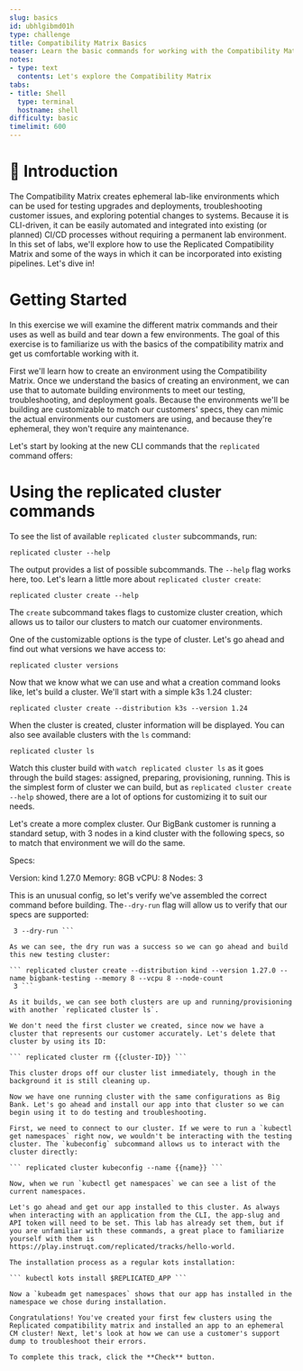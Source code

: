 ```yaml
---
slug: basics
id: ubhlgibmd01h
type: challenge
title: Compatibility Matrix Basics
teaser: Learn the basic commands for working with the Compatibility Matrix CLI.
notes:
- type: text
  contents: Let's explore the Compatibility Matrix
tabs:
- title: Shell
  type: terminal
  hostname: shell
difficulty: basic
timelimit: 600
---
```

👋 Introduction
===============
The Compatibility Matrix creates ephemeral lab-like environments which can be used for testing upgrades and deployments, troubleshooting customer issues, and exploring potential changes to systems. Because it is CLI-driven, it can be easily automated and integrated into existing (or planned) CI/CD processes without requiring a permanent lab environment. In this set of labs, we'll explore how to use the Replicated Compatibility Matrix and some of the ways in which it can be incorporated into existing pipelines. Let's dive in!

Getting Started
===
In this exercise we will examine the different matrix commands and their uses as well as build and tear down a few environments. The goal of this exercise is to familiarize us with the basics of the compatibility matrix and get us comfortable working with it.

First we'll learn how to create an environment using the Compatibility Matrix. Once we understand the basics of creating an environment, we can use that to automate building environments to meet our testing, troubleshooting, and deployment goals. Because the environments we'll be building are customizable to match our customers' specs, they can mimic the actual environments our customers are using, and because they're ephemeral, they won't require any maintenance.

Let's start by looking at the new CLI commands that the `replicated` command offers:

<link to docs>

Using the replicated cluster commands
===

To see the list of available `replicated cluster` subcommands, run:

``` replicated cluster --help ```

The output provides a list of possible subcommands. The `--help` flag works here, too. Let's learn a little more about `replicated cluster create`:

``` replicated cluster create --help ```

The `create` subcommand takes flags to customize cluster creation, which allows us to tailor our clusters to match our cuatomer environments.

One of the customizable options is the type of cluster. Let's go ahead and find out what versions we have access to:

``` replicated cluster versions  ```

Now that we know what we can use and what a creation command looks like, let's build a cluster. We'll start with a simple k3s 1.24 cluster:

``` replicated cluster create --distribution k3s --version 1.24 ```

When the cluster is created, cluster information will be displayed. You can also see available clusters with the `ls` command:

``` replicated cluster ls ```

Watch this cluster build with `watch replicated cluster ls` as it goes through the build stages: assigned, preparing, provisioning, running. This is the simplest form of cluster we can build, but as `replicated cluster create --help` showed, there are a lot of options for customizing it to suit our needs.

Let's create a more complex cluster. Our BigBank customer is running a standard setup, with 3 nodes in a kind cluster with the following specs, so to match that environment we will do the same.

Specs:

Version: kind 1.27.0
Memory: 8GB
vCPU: 8
Nodes: 3

This is an unusual config, so let's verify we've assembled the correct command before building. The`--dry-run` flag will allow us to verify that our specs are supported:

``` replicated cluster create --distribution kind --version 1.27.0 --name bigbank-testing --memory 8 --vcpu 8 --node-count
 3 --dry-run ```

As we can see, the dry run was a success so we can go ahead and build this new testing cluster:

``` replicated cluster create --distribution kind --version 1.27.0 --name bigbank-testing --memory 8 --vcpu 8 --node-count
 3 ```

As it builds, we can see both clusters are up and running/provisioning  with another `replicated cluster ls`.

We don't need the first cluster we created, since now we have a cluster that represents our customer accurately. Let's delete that cluster by using its ID:

``` replicated cluster rm {{cluster-ID}} ```

This cluster drops off our cluster list immediately, though in the background it is still cleaning up.

Now we have one running cluster with the same configurations as Big Bank. Let's go ahead and install our app into that cluster so we can begin using it to do testing and troubleshooting.

First, we need to connect to our cluster. If we were to run a `kubectl get namespaces` right now, we wouldn't be interacting with the testing cluster. The `kubeconfig` subcommand allows us to interact with the cluster directly:

``` replicated cluster kubeconfig --name {{name}} ```

Now, when we run `kubectl get namespaces` we can see a list of the current namespaces.

Let's go ahead and get our app installed to this cluster. As always when interacting with an application from the CLI, the app-slug and API token will need to be set. This lab has already set them, but if you are unfamiliar with these commands, a great place to familiarize yourself with them is https://play.instruqt.com/replicated/tracks/hello-world. 

The installation process as a regular kots installation:

``` kubectl kots install $REPLICATED_APP ```

Now a `kubeadm get namespaces` shows that our app has installed in the namespace we chose during installation.

Congratulations! You've created your first few clusters using the Replicated compatibility matrix and installed an app to an ephemeral CM cluster! Next, let's look at how we can use a customer's support dump to troubleshoot their errors.

To complete this track, click the **Check** button.

